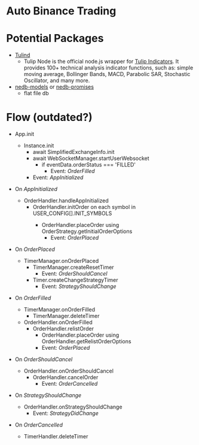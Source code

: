 # Auto Binance Trading

# Potential Packages

-   [Tulind](https://www.npmjs.com/package/tulind)
    -   Tulip Node is the official node.js wrapper for [Tulip Indicators](https://tulipindicators.org/). It provides 100+ technical analysis indicator functions, such as: simple moving average, Bollinger Bands, MACD, Parabolic SAR, Stochastic Oscillator, and many more.
-   [nedb-models](https://www.npmjs.com/package/nedb-models) or [nedb-promises](https://www.npmjs.com/package/nedb-promises)
    -   flat file db

# Flow (outdated?)

- App.init
    - Instance.init
        - await SimplifiedExchangeInfo.init
        - await WebSocketManager.startUserWebsocket
            - if eventData.orderStatus === 'FILLED'
                - Event: _OrderFilled_
        - Event: _AppInitialized_

- On _AppInitialized_
    - OrderHandler.handleAppInitialized
        - OrderHandler.initOrder on each symbol in USER_CONFIG[<user>].INIT_SYMBOLS
            - OrderHandler.placeOrder using OrderStrategy.getInitialOrderOptions
                - Event: _OrderPlaced_

- On _OrderPlaced_
    - TimerManager.onOrderPlaced
        - TimerManager.createResetTimer
            - Event: _OrderShouldCancel_
        - Timer.createChangeStrategyTimer
            - Event: _StrategyShouldChange_

- On _OrderFilled_
    - TimerManager.onOrderFilled
        - TimerManager.deleteTimer
    - OrderHandler.onOrderFilled
        - OrderHandler.relistOrder
            - OrderHandler.placeOrder using OrderHandler.getRelistOrderOptions
            - Event: _OrderPlaced_  

- On _OrderShouldCancel_
    - OrderHandler.onOrderShouldCancel
        - OrderHandler.cancelOrder
            - Event: _OrderCancelled_

- On _StrategyShouldChange_
    - OrderHandler.onStrategyShouldChange
        - Event: _StrategyDidChange_

- On _OrderCancelled_
    - TimerHandler.deleteTimer        

